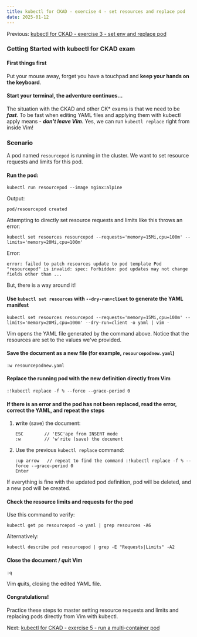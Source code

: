 ```yaml
---
title: kubectl for CKAD - exercise 4 - set resources and replace pod
date: 2025-01-12
---
```

Previous: [kubectl for CKAD - exercise 3 - set env and replace pod](https://miroberes.github.io/CKAD-Exam-Tips-kubectl-exercises/CKAD-Exam-Tips-kubectl-exercises-003-set-env-replace-pod.html)
### Getting Started with kubectl for CKAD exam

#### First things first
Put your mouse away, forget you have a touchpad and **keep your hands on the keyboard**.

#### Start your terminal, the adventure continues...

The situation with the CKAD and other CK* exams is that we need to be ***fast***. To be fast when editing YAML files and applying them with kubectl apply means - ***don't leave Vim***. Yes, we can run `kubectl replace` right from inside Vim!

### Scenario
A pod named `resourcepod` is running in the cluster. We want to set resource requests and limits for this pod.

#### Run the pod:
```
kubectl run resourcepod --image nginx:alpine
```
Output:
```
pod/resourcepod created
```

Attempting to directly set resource requests and limits like this throws an error:
```
kubectl set resources resourcepod --requests='memory=15Mi,cpu=100m' --limits='memory=20Mi,cpu=100m'
```
Error:
```
error: failed to patch resources update to pod template Pod "resourcepod" is invalid: spec: Forbidden: pod updates may not change fields other than ...
```

But, there is a way around it!

#### Use `kubectl set resources` with `--dry-run=client` to generate the YAML manifest
```
kubectl set resources resourcepod --requests='memory=15Mi,cpu=100m' --limits='memory=20Mi,cpu=100m' --dry-run=client -o yaml | vim -
```

Vim opens the YAML file generated by the command above. Notice that the resources are set to the values we've provided.

#### Save the document as a new file (for example, `resourcepodnew.yaml`)
```
:w resourcepodnew.yaml
```

#### Replace the running pod with the new definition directly from Vim
```
:!kubectl replace -f % --force --grace-period 0
```

#### If there is an error and the pod has not been replaced, read the error, correct the YAML, and repeat the steps

1. ***w***rite (save) the document:
   ```
   ESC        // 'ESC'ape from INSERT mode
   :w         // 'w'rite (save) the document
   ```
2. Use the previous `kubectl replace` command:
   ```
   :up arrow   // repeat to find the command :!kubectl replace -f % --force --grace-period 0
   Enter
   ```

If everything is fine with the updated pod definition, pod will be deleted, and a new pod will be created.

#### Check the resource limits and requests for the pod

Use this command to verify:
```
kubectl get po resourcepod -o yaml | grep resources -A6
```
Alternatively:
```
kubectl describe pod resourcepod | grep -E "Requests|Limits" -A2
```

#### Close the document / ***q***uit Vim
```
:q
```
Vim ***q***uits, closing the edited YAML file.

#### Congratulations!
Practice these steps to master setting resource requests and limits and replacing pods directly from Vim with kubectl.

Next: [kubectl for CKAD - exercise 5 - run a multi-container pod](https://miroberes.github.io/CKAD-Exam-Tips-kubectl-exercises/CKAD-Exam-Tips-kubectl-exercises-005-run-multi-container-pod.html)
